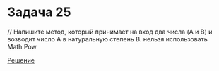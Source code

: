 
# Задача 25 

// Напишите метод, который принимает на вход два числа (A и B) и возводит число A в натуральную степень B.
нельзя использовать Math.Pow

[Решение](../Example001/Program.cs)